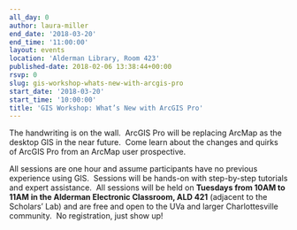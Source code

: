 ```yaml
---
all_day: 0
author: laura-miller
end_date: '2018-03-20'
end_time: '11:00:00'
layout: events
location: 'Alderman Library, Room 423'
published-date: 2018-02-06 13:38:44+00:00
rsvp: 0
slug: gis-workshop-whats-new-with-arcgis-pro
start_date: '2018-03-20'
start_time: '10:00:00'
title: 'GIS Workshop: What’s New with ArcGIS Pro'
---
```


The handwriting is on the wall.  ArcGIS Pro will be replacing ArcMap as the desktop GIS in the near future.  Come learn about the changes and quirks of ArcGIS Pro from an ArcMap user prospective.

All sessions are one hour and assume participants have no previous experience using GIS.  Sessions will be hands-on with step-by-step tutorials and expert assistance.  All sessions will be held on **Tuesdays from 10AM to 11AM in the Alderman Electronic Classroom, ALD 421** (adjacent to the Scholars’ Lab) and are free and open to the UVa and larger Charlottesville community.  No registration, just show up!

